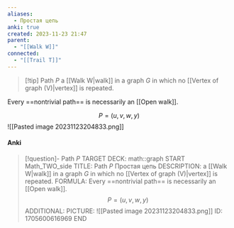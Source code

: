 ```yaml
---
aliases:
  - Простая цепь
anki: true
created: 2023-11-23 21:47
parent:
  - "[[Walk W]]"
connected:
  - "[[Trail T]]"
---
```


> [!tip] Path $P$
> a [[Walk W|walk]] in a graph $G$ in which no [[Vertex of graph (V)|vertex]]  is repeated. 

Every ==nontrivial path== is necessarily an [[Open walk]].

$$P = (u,v,w,y)$$
![[Pasted image 20231123204833.png]]

#### Anki
> [!question]- Path $P$
TARGET DECK: math::graph
START
Math_TWO_side
TITLE: Path $P$
Простая цепь
DESCRIPTION: a [[Walk W|walk]] in a graph $G$ in which no [[Vertex of graph (V)|vertex]]  is repeated. 
FORMULA: Every ==nontrivial path== is necessarily an [[Open walk]].
$$P = (u,v,w,y)$$
ADDITIONAL:
PICTURE: ![[Pasted image 20231123204833.png]]
ID: 1705600616969
END









